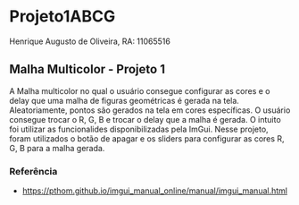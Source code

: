 # Projeto1ABCG
Henrique Augusto de Oliveira, RA: 11065516

## Malha Multicolor - Projeto 1
A Malha multicolor no qual o usuário consegue configurar as cores e o delay que uma malha de figuras geométricas é gerada na tela. Aleatoriamente, pontos são gerados na tela em cores específicas. O usuário consegue trocar o R, G, B e trocar o delay que a malha é gerada.
O intuito foi utilizar as funcionalides disponibilizadas pela ImGui. Nesse projeto, foram utilizados o botão de apagar e os sliders para configurar as cores R, G, B para a malha gerada.

### Referência
- https://pthom.github.io/imgui_manual_online/manual/imgui_manual.html

